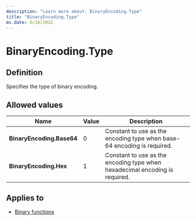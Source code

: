 ```yaml
---
description: "Learn more about: BinaryEncoding.Type"
title: "BinaryEncoding.Type"
ms.date: 5/16/2022
---
```

# BinaryEncoding.Type

## Definition

Specifies the type of binary encoding.

## Allowed values

|Name|Value|Description|  
|------------|--|-------------|  
|**BinaryEncoding.Base64**|0|Constant to use as the encoding type when base-64 encoding is required.|
|**BinaryEncoding.Hex**|1|Constant to use as the encoding type when hexadecimal encoding is required.|

## Applies to

* [Binary functions](binary-functions.md)
